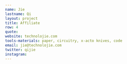 ```yaml
---
name: Jie
lastname: Qi
layout: project
title: Affiliate
row: 4
quote:
website: technolojie.com
tools-materials: paper, circuitry, x-acto knives, code
email: jie@technolojie.com
twitter: qijie
instagram:
---
```


